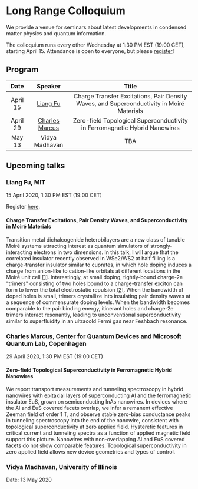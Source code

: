 # Long Range Colloquium

We provide a venue for seminars about latest developments in condensed matter physics and quantum information.

The colloquium runs every other Wednesday at 1:30 PM EST (19:00 CET), starting April 15.
Attendance is open to everyone, but please [register](https://forms.gle/W1SBnMbD8ypbXrPZ7)!

## Program

|   Date   |     Speaker    | Title |
|:---------:|:--------------:|:-----:|
| April 15  | [Liang Fu](#liang-fu-mit) | Charge Transfer Excitations, Pair Density Waves, and Superconductivity in Moiré Materials |
| April 29  | [Charles Marcus](#charles-marcus-center-for-quantum-devices-and-microsoft-quantum-lab-copenhagen) |  Zero-field Topological Superconductivity in Ferromagnetic Hybrid Nanowires  |
|  May 13  | Vidya Madhavan |  TBA  |

## Upcoming talks

### Liang Fu, MIT

15 April 2020, 1:30 PM EST (19:00 CET)

Register [here](https://forms.gle/W1SBnMbD8ypbXrPZ7).

#### Charge Transfer Excitations, Pair Density Waves, and Superconductivity in Moiré Materials

Transition metal dichalcogenide heterobilayers are a new class of tunable Moiré systems attracting interest as quantum simulators of strongly-interacting electrons in two dimensions. In this talk, I will argue that the correlated insulator recently observed in WSe2/WS2 at half filling is a charge-transfer insulator similar to cuprates, in which hole doping induces a charge from anion-like to cation-like orbitals at different locations in the Moiré unit cell [[1]](https://arxiv.org/abs/1910.14061 "Y. Zhang, N. Yuan and L. Fu, arXiv:1910.14061"). Interestingly, at small doping, tightly-bound charge-2e "trimers" consisting of two holes bound to a charge-transfer exciton can form to lower the total electrostatic repulsion [[2]](https://arxiv.org/abs/2003.13690 "K. Slagle and L. Fu, arXiv:2003.13690"). When the bandwidth of doped holes is small, trimers crystallize into insulating pair density waves at a sequence of commensurate doping levels. When the bandwidth becomes comparable to the pair binding energy, itinerant holes and charge-2e trimers interact resonantly, leading to unconventional superconductivity similar to superfluidity in an ultracold Fermi gas near Feshbach resonance.

### Charles Marcus, Center for Quantum Devices and Microsoft Quantum Lab, Copenhagen

29 April 2020, 1:30 PM EST (19:00 CET)

#### Zero-field Topological Superconductivity in Ferromagnetic Hybrid Nanowires

We report transport measurements and tunneling spectroscopy in hybrid nanowires with epitaxial layers of superconducting Al and the ferromagnetic insulator EuS, grown on semiconducting InAs nanowires. In devices where the Al and EuS covered facets overlap, we infer a remanent effective Zeeman field of order 1 T, and observe stable zero-bias conductance peaks in tunneling spectroscopy into the end of the nanowire, consistent with topological superconductivity at zero applied field. Hysteretic features in critical current and tunneling spectra as a function of applied magnetic field support this picture. Nanowires with non-overlapping Al and EuS covered facets do not show comparable features. Topological superconductivity in zero applied field allows new device geometries and types of control.

### Vidya Madhavan, University of Illinois

Date: 13 May 2020
